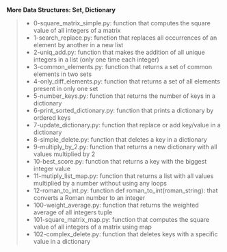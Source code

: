 **More Data Structures: Set, Dictionary**
>
> * 0-square_matrix_simple.py: function that computes the square value of all integers of a matrix
> * 1-search_replace.py: function that replaces all occurrences of an element by another in a new list
> * 2-uniq_add.py: function that makes the addition of all unique integers in a list (only one time each integer)
> * 3-common_elements.py: function that returns a set of common elements in two sets
> * 4-only_diff_elements.py: function that returns a set of all elements present in only one set
> * 5-number_keys.py: function that returns the number of keys in a dictionary
> * 6-print_sorted_dictionary.py: function that prints a dictionary by ordered keys
> * 7-update_dictionary.py: function that replace or add key/value in a dictionary
> * 8-simple_delete.py: function that deletes a key in a dictionary
> * 9-multiply_by_2.py: function that returns a new dictionary with all values multiplied by 2
> * 10-best_score.py: function that returns a key with the biggest integer value
> * 11-mutiply_list_map.py: function that returns a list with all values multiplied by a number without using any loops
> * 12-roman_to_int.py: function def roman_to_int(roman_string): that converts a Roman number to an integer
> * 100-weight_average.py: function that returns the weighted average of all integers tuple
> * 101-square_matrix_map.py: function that computes the square value of all integers of a matrix using map
> * 102-complex_delete.py: function that deletes keys with a specific value in a dictionary
    